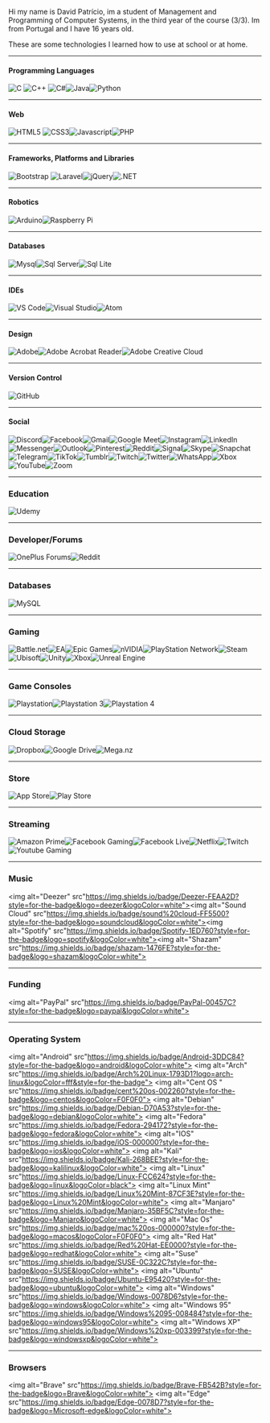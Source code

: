 
Hi my name is David Patrício, im a student of Management and Programming of Computer Systems, in the third year of the course (3/3).
Im from Portugal and I have 16 years old.

These are some technologies I learned how to use at school or at home.

---

#### Programming Languages
<img alt="C" src="https://img.shields.io/badge/C-00599C?style=for-the-badge&logo=c&logoColor=white"/> <img alt="C++" src="https://img.shields.io/badge/C%2B%2B-00599C?style=for-the-badge&logo=c%2B%2B&logoColor=white"/> <img alt="C#" src="https://img.shields.io/badge/C%23-239120?style=for-the-badge&logo=c-sharp&logoColor=white"/><img alt="Java" src="https://img.shields.io/badge/Java-ED8B00?style=for-the-badge&logo=java&logoColor=white"/><img alt="Python" src="https://img.shields.io/badge/Python-3776AB?style=for-the-badge&logo=python&logoColor=white"/>

---

#### Web
<img alt="HTML5" src="https://img.shields.io/badge/HTML5-E34F26?style=for-the-badge&logo=html5&logoColor=white"/> <img alt="CSS3" src="https://img.shields.io/badge/CSS3-1572B6?style=for-the-badge&logo=css3&logoColor=white"/><img alt="Javascript" src="https://img.shields.io/badge/JavaScript-F7DF1E?style=for-the-badge&logo=javascript&logoColor=black"/><img alt="PHP" src="https://img.shields.io/badge/PHP-777BB4?style=for-the-badge&logo=php&logoColor=white"/>        

---

#### Frameworks, Platforms and Libraries
<img alt="Bootstrap" src="https://img.shields.io/badge/Bootstrap-563D7C?style=for-the-badge&logo=bootstrap&logoColor=white"/> <img alt="Laravel" src="https://img.shields.io/badge/Laravel-FF2D20?style=for-the-badge&logo=laravel&logoColor=white"/><img alt="jQuery" src="https://img.shields.io/badge/jQuery-FAA523?style=for-the-badge&logo=jquery&logoColor=white"/><img alt=".NET" src="https://img.shields.io/badge/.NET-5C2D91?style=for-the-badge&logo=.net&logoColor=white"/>

---

#### Robotics
<img alt="Arduino" src="https://img.shields.io/badge/Arduino-00979C?style=for-the-badge&logo=arduino&logoColor=white"/><img alt="Raspberry Pi" src="https://img.shields.io/badge/-RaspberryPi-C51A4A?style=for-the-badge&logo=Raspberry-Pi"/>

---

#### Databases
<img alt="Mysql" src="https://img.shields.io/badge/MySQL-00758F?style=for-the-badge&logo=mysql&logoColor=white"/><img alt="Sql Server" src="https://img.shields.io/badge/Microsoft_SQL_Server-CC2927?style=for-the-badge&logo=microsoft-sql-server&logoColor=white"/><img alt="Sql Lite" src="https://img.shields.io/badge/SQLite-07405E?style=for-the-badge&logo=sqlite&logoColor=white"/>

---

#### IDEs
<img alt="VS Code" src="https://img.shields.io/badge/Visual%20Studio%20Code-0078d7.svg?style=for-the-badge&logo=visual-studio-code&logoColor=white"/><img alt="Visual Studio" src="https://img.shields.io/badge/Visual%20Studio-5C2D91.svg?style=for-the-badge&logo=visual-studio&logoColor=white"/><img alt="Atom" src="https://img.shields.io/badge/Atom-%2366595C.svg?style=for-the-badge&logo=atom&logoColor=white"/>

---

#### Design
<img alt="Adobe" src="https://img.shields.io/badge/adobe-%23FF0000.svg?style=for-the-badge&logo=adobe&logoColor=white"/><img alt="Adobe Acrobat Reader" src="https://img.shields.io/badge/Adobe%20Acrobat%20Reader-EC1C24.svg?style=for-the-badge&logo=Adobe%20Acrobat%20Reader&logoColor=white"/><img alt="Adobe Creative Cloud" src="https://img.shields.io/badge/Adobe%20Creative%20Cloud-DA1F26.svg?style=for-the-badge&logo=Adobe%20Creative%20Cloud&logoColor=white"/>

---

#### Version Control
<img alt="GitHub" src="https://img.shields.io/badge/github-%23121011.svg?style=for-the-badge&logo=github&logoColor=white"/>

---

#### Social
<img alt="Discord" src="https://img.shields.io/badge/%3CServer%3E-%237289DA.svg?style=for-the-badge&logo=discord&logoColor=white"/><img alt="Facebook" src="https://img.shields.io/badge/Facebook-%231877F2.svg?style=for-the-badge&logo=Facebook&logoColor=white"/><img alt="Gmail" src="https://img.shields.io/badge/Gmail-D14836?style=for-the-badge&logo=gmail&logoColor=white"/><img alt="Google Meet" src="https://img.shields.io/badge/Google%20Meet-00897B?style=for-the-badge&logo=google-meet&logoColor=white"/><img alt="Instagram" src="https://img.shields.io/badge/<handle>-%23E4405F.svg?style=for-the-badge&logo=Instagram&logoColor=white"/><img alt="LinkedIn" src="https://img.shields.io/badge/linkedin-%230077B5.svg?style=for-the-badge&logo=linkedin&logoColor=white"/><img alt="Messenger" src="https://img.shields.io/badge/Messenger-00B2FF?style=for-the-badge&logo=messenger&logoColor=white"/><img alt="Outlook" src="https://img.shields.io/badge/Microsoft_Outlook-0078D4?style=for-the-badge&logo=microsoft-outlook&logoColor=white"/><img alt="Pinterest" src="https://img.shields.io/badge/<handle>-%23E60023.svg?style=for-the-badge&logo=Pinterest&logoColor=white"/><img alt="Reddit" src="https://img.shields.io/badge/Reddit-FF4500?style=for-the-badge&logo=reddit&logoColor=white"/><img alt="Signal" src="https://img.shields.io/badge/Signal-%23039BE5.svg?style=for-the-badge&logo=Signal&logoColor=white"/><img alt="Skype" src="https://img.shields.io/badge/<handle>-%2300AFF0.svg?style=for-the-badge&logo=Skype&logoColor=white"/><img alt="Snapchat" src="https://img.shields.io/badge/<handle>-%23FFFC00.svg?style=for-the-badge&logo=Snapchat&logoColor=white"/><img alt="Telegram" src="https://img.shields.io/badge/Telegram-2CA5E0?style=for-the-badge&logo=telegram&logoColor=white"/><img alt="TikTok" src="https://img.shields.io/badge/<handle>-%23000000.svg?style=for-the-badge&logo=TikTok&logoColor=white"/><img alt="Tumblr" src="https://img.shields.io/badge/<handle>-%2336465D.svg?style=for-the-badge&logo=Tumblr&logoColor=white"/><img alt="Twitch" src="https://img.shields.io/badge/<handle>-%239146FF.svg?style=for-the-badge&logo=Twitch&logoColor=white"/><img alt="Twitter" src="https://img.shields.io/badge/<handle>-%231DA1F2.svg?style=for-the-badge&logo=Twitter&logoColor=white"/><img alt="WhatsApp" src="https://img.shields.io/badge/WhatsApp-25D366?style=for-the-badge&logo=whatsapp&logoColor=white"/><img alt="Xbox" src="https://img.shields.io/badge/<handle>-%23107C10.svg?style=for-the-badge&logo=Xbox&logoColor=white"/><img alt="YouTube" src="https://img.shields.io/badge/<handle>-%23FF0000.svg?style=for-the-badge&logo=YouTube&logoColor=white"/><img alt="Zoom" src="https://img.shields.io/badge/Zoom-2D8CFF?style=for-the-badge&logo=zoom&logoColor=white"/>

---

### Education
<img alt="Udemy" src="https://img.shields.io/badge/Udemy-A435F0?style=for-the-badge&logo=Udemy&logoColor=white"/>

---

### Developer/Forums
<img alt="OnePlus Forums" src="https://img.shields.io/badge/OnePlusForums-%23EB0028.svg?style=for-the-badge&logo=OnePlus&logoColor=white"/><img alt="Reddit" src="https://img.shields.io/badge/Reddit-%23FF4500.svg?style=for-the-badge&logo=Reddit&logoColor=white"/>

---

### Databases
<img alt="MySQL" src="https://img.shields.io/badge/mysql-%2300000f.svg?style=for-the-badge&logo=mysql&logoColor=white"/>

---

### Gaming
<img alt="Battle.net" src="https://img.shields.io/badge/battle.net-%2300AEFF.svg?style=for-the-badge&logo=battle.net&logoColor=white"/><img alt="EA" src="https://img.shields.io/badge/ea-%23000000.svg?style=for-the-badge&logo=ea&logoColor=white"/><img alt="Epic Games" src="https://img.shields.io/badge/epicgames-%23313131.svg?style=for-the-badge&logo=epicgames&logoColor=white"/><img alt="nVIDIA " src="https://img.shields.io/badge/nVIDIA-%2376B900.svg?style=for-the-badge&logo=nVIDIA&logoColor=white"/><img alt="PlayStation Network" src="https://img.shields.io/badge/PSN-%230070D1.svg?style=for-the-badge&logo=Playstation&logoColor=white"/><img alt="Steam" src="https://img.shields.io/badge/steam-%23000000.svg?style=for-the-badge&logo=steam&logoColor=white"/><img alt="Ubisoft" src="https://img.shields.io/badge/Ubisoft-%23F5F5F5.svg?style=for-the-badge&logo=Ubisoft&logoColor=black"/><img alt="Unity" src="https://img.shields.io/badge/unity-%23000000.svg?style=for-the-badge&logo=unity&logoColor=white"/><img alt="Xbox" src="https://img.shields.io/badge/xbox-%23107C10.svg?style=for-the-badge&logo=xbox&logoColor=white"/><img alt="Unreal Engine" src="https://img.shields.io/badge/unrealengine-%23313131.svg?style=for-the-badge&logo=unrealengine&logoColor=white"/>

---

### Game Consoles
<img alt="Playstation" src="https://img.shields.io/badge/Playstation-003791?style=for-the-badge&logo=playstation&logoColor=white"><img alt="Playstation 3" src="https://img.shields.io/badge/Playstation%203-003791?style=for-the-badge&logo=playstation-3&logoColor=white"><img alt="Playstation 4" src="https://img.shields.io/badge/Playstation%204-003791?style=for-the-badge&logo=playstation-4&logoColor=white">

---

### Cloud Storage
<img alt="Dropbox" src="https://img.shields.io/badge/Dropbox-%233B4D98.svg?style=for-the-badge&logo=Dropbox&logoColor=white"><img alt="Google Drive" src="https://img.shields.io/badge/Google%20Drive-4285F4?style=for-the-badge&logo=googledrive&logoColor=white"><img alt="Mega.nz	" src="https://img.shields.io/badge/Mega-%23D90007.svg?style=for-the-badge&logo=Mega&logoColor=white">

---

### Store
<img alt="App Store	" src="https://img.shields.io/badge/App_Store-0D96F6?style=for-the-badge&logo=app-store&logoColor=white"><img alt="Play Store" src="https://img.shields.io/badge/Google_Play-414141?style=for-the-badge&logo=google-play&logoColor=white">

---

### Streaming
<img alt="Amazon Prime" src="https://img.shields.io/badge/Amazon%20Prime-0F79AF?style=for-the-badge&logo=amazonprime&logoColor=white"><img alt="Facebook Gaming" src="https://img.shields.io/badge/Facebook%20Gaming-015BE5?style=for-the-badge&logo=facebookgaming&logoColor=white"><img alt="Facebook Live" src="https://img.shields.io/badge/Facebook%20Live-ED4242?style=for-the-badge&logo=Facebook%20Live&logoColor=white"><img alt="Netflix" src="https://img.shields.io/badge/Netflix-E50914?style=for-the-badge&logo=netflix&logoColor=white"><img alt="Twitch" src="https://img.shields.io/badge/Twitch-9347FF?style=for-the-badge&logo=twitch&logoColor=white"><img alt="Youtube Gaming" src="https://img.shields.io/badge/Youtube%20Gaming-FF0000?style=for-the-badge&logo=Youtubegaming&logoColor=white">

---

### Music
<img alt="Deezer" src"https://img.shields.io/badge/Deezer-FEAA2D?style=for-the-badge&logo=deezer&logoColor=white"><img alt="Sound Cloud" src"https://img.shields.io/badge/sound%20cloud-FF5500?style=for-the-badge&logo=soundcloud&logoColor=white"><img alt="Spotify" src"https://img.shields.io/badge/Spotify-1ED760?style=for-the-badge&logo=spotify&logoColor=white"><img alt="Shazam" src"https://img.shields.io/badge/shazam-1476FE?style=for-the-badge&logo=shazam&logoColor=white">

---

### Funding
<img alt="PayPal" src"https://img.shields.io/badge/PayPal-00457C?style=for-the-badge&logo=paypal&logoColor=white">

---

### Operating System
<img alt="Android" src"https://img.shields.io/badge/Android-3DDC84?style=for-the-badge&logo=android&logoColor=white">
<img alt="Arch" src"https://img.shields.io/badge/Arch%20Linux-1793D1?logo=arch-linux&logoColor=fff&style=for-the-badge">
<img alt="Cent OS	" src"https://img.shields.io/badge/cent%20os-002260?style=for-the-badge&logo=centos&logoColor=F0F0F0">
<img alt="Debian" src"https://img.shields.io/badge/Debian-D70A53?style=for-the-badge&logo=debian&logoColor=white">
<img alt="Fedora" src"https://img.shields.io/badge/Fedora-294172?style=for-the-badge&logo=fedora&logoColor=white">
<img alt="IOS" src"https://img.shields.io/badge/iOS-000000?style=for-the-badge&logo=ios&logoColor=white">
<img alt="Kali" src"https://img.shields.io/badge/Kali-268BEE?style=for-the-badge&logo=kalilinux&logoColor=white">
<img alt="Linux" src"https://img.shields.io/badge/Linux-FCC624?style=for-the-badge&logo=linux&logoColor=black">
<img alt="Linux Mint" src"https://img.shields.io/badge/Linux%20Mint-87CF3E?style=for-the-badge&logo=Linux%20Mint&logoColor=white">
<img alt="Manjaro" src"https://img.shields.io/badge/Manjaro-35BF5C?style=for-the-badge&logo=Manjaro&logoColor=white">
<img alt="Mac Os" src"https://img.shields.io/badge/mac%20os-000000?style=for-the-badge&logo=macos&logoColor=F0F0F0">
<img alt="Red Hat" src"https://img.shields.io/badge/Red%20Hat-EE0000?style=for-the-badge&logo=redhat&logoColor=white">
<img alt="Suse" src"https://img.shields.io/badge/SUSE-0C322C?style=for-the-badge&logo=SUSE&logoColor=white">
<img alt="Ubuntu" src"https://img.shields.io/badge/Ubuntu-E95420?style=for-the-badge&logo=ubuntu&logoColor=white">
<img alt="Windows" src"https://img.shields.io/badge/Windows-0078D6?style=for-the-badge&logo=windows&logoColor=white">
<img alt="Windows 95" src"https://img.shields.io/badge/Windows%2095-008484?style=for-the-badge&logo=windows95&logoColor=white">
<img alt="Windows XP" src"https://img.shields.io/badge/Windows%20xp-003399?style=for-the-badge&logo=windowsxp&logoColor=white">

---

### Browsers
<img alt="Brave" src"https://img.shields.io/badge/Brave-FB542B?style=for-the-badge&logo=Brave&logoColor=white">
<img alt="Edge" src"https://img.shields.io/badge/Edge-0078D7?style=for-the-badge&logo=Microsoft-edge&logoColor=white">






